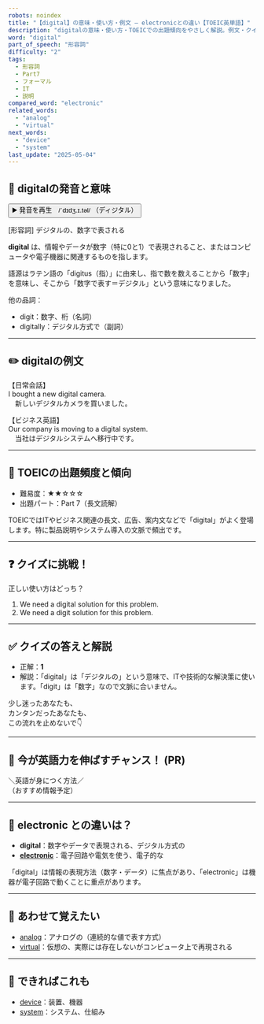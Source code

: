 ```yaml
---
robots: noindex
title: "【digital】の意味・使い方・例文 ― electronicとの違い【TOEIC英単語】"
description: "digitalの意味・使い方・TOEICでの出題傾向をやさしく解説。例文・クイズ付きでelectronicとの違いもわかりやすく学べます。"
word: "digital"
part_of_speech: "形容詞"
difficulty: "2"
tags:
  - 形容詞
  - Part7
  - フォーマル
  - IT
  - 説明
compared_word: "electronic"
related_words:
  - "analog"
  - "virtual"
next_words:
  - "device"
  - "system"
last_update: "2025-05-04"
---
```


## 🔰 digitalの発音と意味

<button class="play-audio" onclick="playTTS('digital')">
  <span class="play-audio-main">
    ▶️ 発音を再生　/ˈdɪdʒ.ɪ.təl/
  </span>
  <span class="play-audio-sub">
    （ディジタル）
  </span>
</button>

[形容詞] デジタルの、数字で表される

**digital** は、情報やデータが数字（特に0と1）で表現されること、またはコンピュータや電子機器に関連するものを指します。

語源はラテン語の「digitus（指）」に由来し、指で数を数えることから「数字」を意味し、そこから「数字で表す＝デジタル」という意味になりました。

他の品詞：  
- digit：数字、桁（名詞）
- digitally：デジタル方式で（副詞）

---

## ✏️ digitalの例文

【日常会話】  
I bought a new digital camera.  
　新しいデジタルカメラを買いました。

【ビジネス英語】  
Our company is moving to a digital system.  
　当社はデジタルシステムへ移行中です。

---

## 🎯 TOEICの出題頻度と傾向

- 難易度：★★☆☆☆
- 出題パート：Part 7（長文読解）

TOEICではITやビジネス関連の長文、広告、案内文などで「digital」がよく登場します。特に製品説明やシステム導入の文脈で頻出です。

---

## ❓ クイズに挑戦！

正しい使い方はどっち？

1. We need a digital solution for this problem.  
2. We need a digit solution for this problem.

---

## ✅ クイズの答えと解説

- 正解：**1**
- 解説：「digital」は「デジタルの」という意味で、ITや技術的な解決策に使います。「digit」は「数字」なので文脈に合いません。

少し迷ったあなたも、  
カンタンだったあなたも、  
この流れを止めないで👇️

---

## 🚀 今が英語力を伸ばすチャンス！ (PR)

<div class="info-center">
＼英語が身につく方法／<br>  
（おすすめ情報予定）
</div>

---

## 🤔  electronic との違いは？

- **digital**：数字やデータで表現される、デジタル方式の
- **[electronic](/word/electronic/)**：電子回路や電気を使う、電子的な

「digital」は情報の表現方法（数字・データ）に焦点があり、「electronic」は機器が電子回路で動くことに重点があります。

---

## 🧩 あわせて覚えたい

- [analog](/word/analog/)：アナログの（連続的な値で表す方式）
- [virtual](/word/virtual/)：仮想の、実際には存在しないがコンピュータ上で再現される

---

## 📖 できればこれも

- [device](/word/device/)：装置、機器
- [system](/word/system/)：システム、仕組み

<!-- cvid: aid36_bid00 -->
